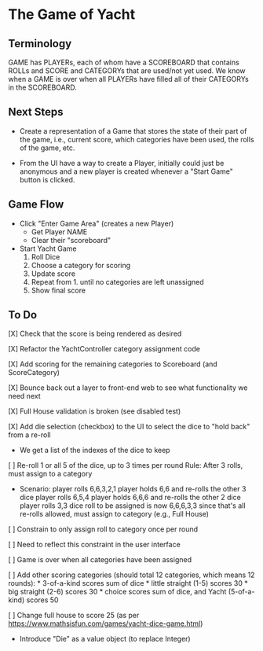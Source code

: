# The Game of Yacht

## Terminology

GAME has PLAYERs, each of whom have a SCOREBOARD that contains ROLLs and SCORE and CATEGORYs
that are used/not yet used.
We know when a GAME is over when all PLAYERs have filled all of their CATEGORYs in the SCOREBOARD.

## Next Steps

* Create a representation of a Game that stores the state of their part of the game,
  i.e., current score, which categories have been used, the rolls of the game, etc.

* From the UI have a way to create a Player, initially could just be anonymous and
  a new player is created whenever a "Start Game" button is clicked.

## Game Flow

* Click "Enter Game Area" (creates a new Player)
    * Get Player NAME
    * Clear their "scoreboard"
* Start Yacht Game
    1. Roll Dice
    1. Choose a category for scoring
    1. Update score
    1. Repeat from 1. until no categories are left unassigned
    1. Show final score

## To Do

[X] Check that the score is being rendered as desired

[X] Refactor the YachtController category assignment code

[X] Add scoring for the remaining categories to Scoreboard (and ScoreCategory)

[X] Bounce back out a layer to front-end web to see what functionality we need next

[X] Full House validation is broken (see disabled test)

[X] Add die selection (checkbox) to the UI to select the dice to "hold back" from a re-roll
   * We get a list of the indexes of the dice to keep

[ ] Re-roll 1 or all 5 of the dice, up to 3 times per round
    Rule: After 3 rolls, must assign to a category
    
   * Scenario:
        player rolls 6,6,3,2,1
        player holds 6,6 and re-rolls the other 3 dice
        player rolls 6,5,4
        player holds 6,6,6 and re-rolls the other 2 dice
        player rolls 3,3
        dice roll to be assigned is now 6,6,6,3,3
        since that's all re-rolls allowed, must assign to category (e.g., Full House)

[ ] Constrain to only assign roll to category once per round

   [ ] Need to reflect this constraint in the user interface 

[ ] Game is over when all categories have been assigned

[ ] Add other scoring categories (should total 12 categories, which means 12 rounds): 
     * 3-of-a-kind scores sum of dice
     * little straight (1-5) scores 30
     * big straight (2-6) scores 30
     * choice scores sum of dice, and Yacht (5-of-a-kind) scores 50 



[ ] Change full house to score 25 (as per https://www.mathsisfun.com/games/yacht-dice-game.html)
  
* Introduce "Die" as a value object (to replace Integer)
